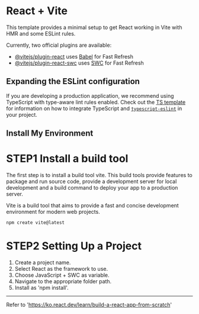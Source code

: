 # React + Vite

This template provides a minimal setup to get React working in Vite with HMR and some ESLint rules.

Currently, two official plugins are available:

- [@vitejs/plugin-react](https://github.com/vitejs/vite-plugin-react/blob/main/packages/plugin-react) uses [Babel](https://babeljs.io/) for Fast Refresh
- [@vitejs/plugin-react-swc](https://github.com/vitejs/vite-plugin-react/blob/main/packages/plugin-react-swc) uses [SWC](https://swc.rs/) for Fast Refresh

## Expanding the ESLint configuration

If you are developing a production application, we recommend using TypeScript with type-aware lint rules enabled. Check out the [TS template](https://github.com/vitejs/vite/tree/main/packages/create-vite/template-react-ts) for information on how to integrate TypeScript and [`typescript-eslint`](https://typescript-eslint.io) in your project.


## Install My Environment
# STEP1 Install a build tool
The first step is to install a build tool vite. This build tools provide features to package and run source code, provide a development server for local development and a build command to deploy your app to a production server.


Vite is a build tool that aims to provide a fast and concise development environment for modern web projects.

```
npm create vite@latest
```

# STEP2 Setting Up a Project
1. Create a project name.
2. Select React as the framework to use.
3. Choose JavaScript + SWC as variable.
4. Navigate to the appropriate folder path.
5. Install as 'npm install'.

---

Refer to 'https://ko.react.dev/learn/build-a-react-app-from-scratch'
